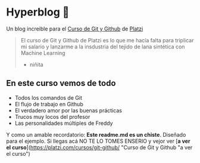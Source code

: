 # Hyperblog 💚
Un blog increible para el [Curso de Git y Github](https://platzi.com/cursos/git-github/ "Curso de Git y Github") de [Platzi](https://platzi.com/home "Platzi")

> El curso de Git y Github de Platzi es lo que me hacía falta para triplicar mi salario y lanzarme a la insdustria del tejido de lana sintética con Machine Learning
> - niñita

## En este curso vemos de todo
* Todos los comandos de Git
* El flujo de trabajo en Github
* El verdadero amor por las buenas prácticas
* Trucos muy locos del profesor
* Las personalidades múltiples de Freddy

Y como un amable recordatorio: **Este readme.md es un chiste**. Diseñado para el ejemplo. Si llegas acá NO TE LO TOMES ENSERIO y vejor ver [**a ver el curso**](https://platzi.com/cursos/git-github/ "Curso de Git y Github "a ver el curso")